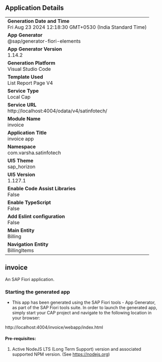 ## Application Details
|               |
| ------------- |
|**Generation Date and Time**<br>Fri Aug 23 2024 12:18:30 GMT+0530 (India Standard Time)|
|**App Generator**<br>@sap/generator-fiori-elements|
|**App Generator Version**<br>1.14.2|
|**Generation Platform**<br>Visual Studio Code|
|**Template Used**<br>List Report Page V4|
|**Service Type**<br>Local Cap|
|**Service URL**<br>http://localhost:4004/odata/v4/satinfotech/|
|**Module Name**<br>invoice|
|**Application Title**<br>invoice app|
|**Namespace**<br>com.varsha.satinfotech|
|**UI5 Theme**<br>sap_horizon|
|**UI5 Version**<br>1.127.1|
|**Enable Code Assist Libraries**<br>False|
|**Enable TypeScript**<br>False|
|**Add Eslint configuration**<br>False|
|**Main Entity**<br>Billing|
|**Navigation Entity**<br>BillingItems|

## invoice

An SAP Fiori application.

### Starting the generated app

-   This app has been generated using the SAP Fiori tools - App Generator, as part of the SAP Fiori tools suite.  In order to launch the generated app, simply start your CAP project and navigate to the following location in your browser:

http://localhost:4004/invoice/webapp/index.html

#### Pre-requisites:

1. Active NodeJS LTS (Long Term Support) version and associated supported NPM version.  (See https://nodejs.org)


